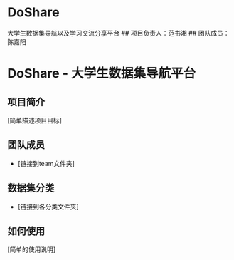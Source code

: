 # DoShare

大学生数据集导航以及学习交流分享平台
\## 项目负责人：范书湘
\## 团队成员：陈嘉阳

# DoShare - 大学生数据集导航平台

## 项目简介
[简单描述项目目标]

## 团队成员
- [链接到team文件夹]

## 数据集分类
- [链接到各分类文件夹]

## 如何使用
[简单的使用说明]
